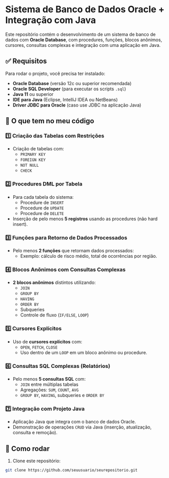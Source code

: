# Sistema de Banco de Dados Oracle + Integração com Java

Este repositório contém o desenvolvimento de um sistema de banco de dados com **Oracle Database**, com procedures, funções, blocos anônimos, cursores, consultas complexas e integração com uma aplicação em Java.

## ✅ Requisitos

Para rodar o projeto, você precisa ter instalado:

- **Oracle Database** (versão 12c ou superior recomendada)
- **Oracle SQL Developer** (para executar os scripts `.sql`)
- **Java 11** ou superior
- **IDE para Java** (Eclipse, IntelliJ IDEA ou NetBeans)
- **Driver JDBC para Oracle** (caso use JDBC na aplicação Java)

## 📌 O que tem no meu código

### 1️⃣ Criação das Tabelas com Restrições
- Criação de tabelas com:
  - `PRIMARY KEY`
  - `FOREIGN KEY`
  - `NOT NULL`
  - `CHECK`

### 2️⃣ Procedures DML por Tabela
- Para cada tabela do sistema:
  - Procedure de `INSERT`
  - Procedure de `UPDATE`
  - Procedure de `DELETE`
- Inserção de pelo menos **5 registros** usando as procedures (não hard insert).

### 3️⃣ Funções para Retorno de Dados Processados
- Pelo menos **2 funções** que retornam dados processados:
  - Exemplo: cálculo de risco médio, total de ocorrências por região.

### 4️⃣ Blocos Anônimos com Consultas Complexas
- **2 blocos anônimos** distintos utilizando:
  - `JOIN`
  - `GROUP BY`
  - `HAVING`
  - `ORDER BY`
  - Subqueries
  - Controle de fluxo (`IF/ELSE`, `LOOP`)

### 5️⃣ Cursores Explícitos
- Uso de **cursores explícitos** com:
  - `OPEN`, `FETCH`, `CLOSE`
  - Uso dentro de um `LOOP` em um bloco anônimo ou procedure.

### 6️⃣ Consultas SQL Complexas (Relatórios)
- Pelo menos **5 consultas SQL** com:
  - `JOIN` entre múltiplas tabelas
  - Agregações: `SUM`, `COUNT`, `AVG`
  - `GROUP BY`, `HAVING`, subqueries e `ORDER BY`

### 7️⃣ Integração com Projeto Java
- Aplicação Java que integra com o banco de dados Oracle.
- Demonstração de operações `CRUD` via Java (inserção, atualização, consulta e remoção).

## 🚀 Como rodar

1. Clone este repositório:

```bash
git clone https://github.com/seuusuario/seurepositorio.git
